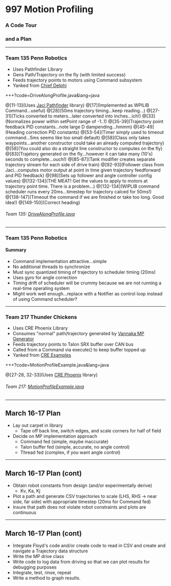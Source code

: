 # 997 Motion Profiling

### A Code Tour
### and a Plan

---

### Team 135 Penn Robotics

- Uses Pathfinder Library
- Gens Path/Trajectory on the fly (with limited success)
- Feeds trajectory points to motors using Command subsystem
- Yanked from [Chief Delphi](https://www.chiefdelphi.com/forums/showthread.php?p=1745136 "Robot Code Never Starts")

+++?code=DriveAlongProfile.java&lang=java

@[11-13](Uses [Jaci Pathfinder](https://github.com/JacisNonsense/Pathfinder) library)
@[17](Implemented as WPILIB Command...useful)
@[28](50ms trajectory timing...keep reading...)
@[27-31](Ticks converted to meters...later converted into inches...ich!)
@[33](Normalizes power within setPoint range of -1..1)
@[35-39](Trajectory point feedback PID constants...note large D dampending...hmmm)
@[45-49](Heading correction PID constants)
@[53-54](Timer simply used to timeout command...5ms seems like too small default)
@[58](Class only takes waypoints...another constructor could take an already computed trajectory)
@[58](You could also do a straight line constructor to computes on the fly)
@[83](Trajetory generated on the fly...however it can take many (10's) seconds to complete...ouch!)
@[85-87](Tank modifier creates separate trajectory stream for each side of drive train)
@[92-93](Follower class from Jaci...computes motor output at point in time given trajectory feedforward and PID feedback)
@[98](Sets up follower and angle controller config values)
@[132-134](THE MEAT! Get the values to apply to motors at trajectory point time.  There is a problem...)
@[132-134](WIPLIB command scheduler runs every 20ms...timestep for trajectory calced for 50ms!)
@[138-147](Timeout the command if we are finished or take too long.  Good idea!)
@[149-150](Correct heading)

###### Team 135: [DriveAlongProfile.java](https://github.com/Team997Coders/MPNotes/blob/master/DriveAlongProfile.java)

---

### Team 135 Penn Robotics
#### Summary

- Command implementation attractive...simple
- No additional threads to synchronize
- Must sync quantized timing of trajectory to scheduler timing (20ms)
- Uses gyro for angle correction
- Timing drift of scheduler will be crummy because we are not running a real-time operating system
- Might work well enough...replace with a Notifier as control loop instead of using Command scheduler?

---

### Team 217 Thunder Chickens

- Uses CRE Phoenix Library
- Consumes "normal" path/trajectory generated by [Vannaka MP Generator](https://github.com/vannaka/Motion_Profile_Generator) 
- Feeds trajectory points to Talon SRX buffer over CAN bus
- Called from a Command via execute() to keep buffer topped up
- Yanked from [CRE Examples](https://github.com/CrossTheRoadElec/Phoenix-Examples-Languages/blob/master/Java/MotionProfile/src/org/usfirst/frc/team217/robot/MotionProfileExample.java "MotionProfileExample.java")

+++?code=MotionProfileExample.java&lang=java

@[27-28, 32-33](Uses [CRE Phoenix](https://github.com/CrossTheRoadElec/Phoenix-frc-lib) library)

###### Team 217: [MotionProfileExample.java](https://github.com/Team997Coders/MPNotes/blob/master/MotionProfileExample.java)

---

## March 16-17 Plan 

- Lay out carpet in library
  - Tape off back line, switch edges, and scale corners for half of field
- Decide on MP implementation approach
  - Command fed (simple, maybe inaccurate)
  - Talon buffer fed (simple, accurate, no angle control)
  - Thread fed (complex, if you want angle control)

---

## March 16-17 Plan (cont)

- Obtain robot constants from design (and/or experimentally derive)
  - Kv, Ka, Kj
- Plot a path and generate CSV trajectories to scale (LHS, RHS -> near side, far side) with appropriate timestep (20ms for Command fed)
- Insure that path does not violate robot constraints and plots are continuous

---

## March 16-17 Plan (cont)

- Integrate Floyd's code and/or create code to read in CSV and create and navigate a Trajectory data structure
- Write the MP drive class
- Write code to log data from driving so that we can plot results for debugging purposes
- Integrate, test, rinse, repeat
- Write a method to graph results.
